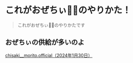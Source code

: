 # これがおぜちぃ💙🧡のやりかた！

> これがおぜちぃ💙🧡のやりかたです

## おぜちぃの供給が多いのよ

[<i class="fa-lg fa-brands fa-instagram"></i> chisaki__morito.official（2024年1月30日）](https://www.instagram.com/p/C2ukSacvYo7)

